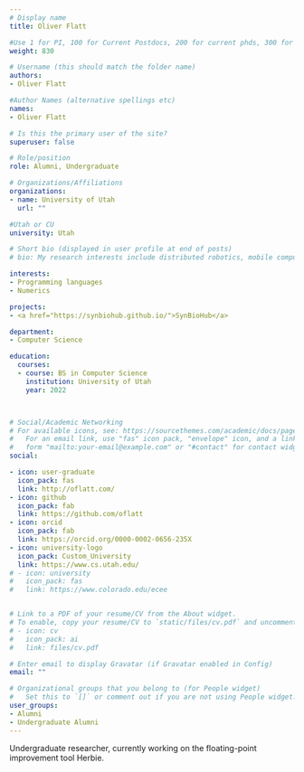```yaml
---
# Display name
title: Oliver Flatt

#Use 1 for PI, 100 for Current Postdocs, 200 for current phds, 300 for current masters, 400 for current undergrads, 800 for alum postdocs, 810 for alum phds, 820 for alum masters, and 830 for alum undergrads
weight: 830

# Username (this should match the folder name)
authors:
- Oliver Flatt

#Author Names (alternative spellings etc)
names:
- Oliver Flatt

# Is this the primary user of the site?
superuser: false

# Role/position
role: Alumni, Undergraduate

# Organizations/Affiliations
organizations:
- name: University of Utah
  url: ""

#Utah or CU
university: Utah

# Short bio (displayed in user profile at end of posts)
# bio: My research interests include distributed robotics, mobile computing and programmable matter.

interests:
- Programming languages
- Numerics

projects:
- <a href="https://synbiohub.github.io/">SynBioHub</a>

department:
- Computer Science

education:
  courses:
  - course: BS in Computer Science
    institution: University of Utah
    year: 2022



# Social/Academic Networking
# For available icons, see: https://sourcethemes.com/academic/docs/page-builder/#icons
#   For an email link, use "fas" icon pack, "envelope" icon, and a link in the
#   form "mailto:your-email@example.com" or "#contact" for contact widget.
social:

- icon: user-graduate
  icon_pack: fas
  link: http://oflatt.com/
- icon: github
  icon_pack: fab
  link: https://github.com/oflatt
- icon: orcid
  icon_pack: fab
  link: https://orcid.org/0000-0002-0656-235X
- icon: university-logo
  icon_pack: Custom_University
  link: https://www.cs.utah.edu/
# - icon: university
#   icon_pack: fas
#   link: https://www.colorado.edu/ecee


# Link to a PDF of your resume/CV from the About widget.
# To enable, copy your resume/CV to `static/files/cv.pdf` and uncomment the lines below.
# - icon: cv
#   icon_pack: ai
#   link: files/cv.pdf

# Enter email to display Gravatar (if Gravatar enabled in Config)
email: ""

# Organizational groups that you belong to (for People widget)
#   Set this to `[]` or comment out if you are not using People widget.
user_groups:
- Alumni
- Undergraduate Alumni
---
```


Undergraduate researcher, currently working on the floating-point improvement tool Herbie.